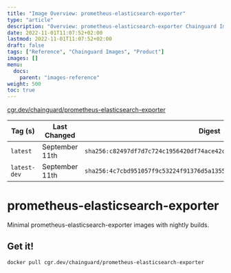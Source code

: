 ```yaml
---
title: "Image Overview: prometheus-elasticsearch-exporter"
type: "article"
description: "Overview: prometheus-elasticsearch-exporter Chainguard Image"
date: 2022-11-01T11:07:52+02:00
lastmod: 2022-11-01T11:07:52+02:00
draft: false
tags: ["Reference", "Chainguard Images", "Product"]
images: []
menu:
  docs:
    parent: "images-reference"
weight: 500
toc: true
---
```


[cgr.dev/chainguard/prometheus-elasticsearch-exporter](https://github.com/chainguard-images/images/tree/main/images/prometheus-elasticsearch-exporter)

| Tag (s)       | Last Changed   | Digest                                                                    |
|---------------|----------------|---------------------------------------------------------------------------|
|  `latest`     | September 11th | `sha256:c82497df7d7c724c1956420df74ace42c144d5937abe43900bb7a246d7c1273a` |
|  `latest-dev` | September 11th | `sha256:4c7cbd951057f9c53224f91376d5a135503b69c0aa9630f47d352857e61d24de` |

# prometheus-elasticsearch-exporter

Minimal prometheus-elasticsearch-exporter images with nightly builds.

## Get it!

```shell
docker pull cgr.dev/chainguard/prometheus-elasticsearch-exporter
```
